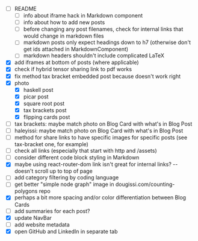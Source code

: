 * [ ] README
  * [ ] info about iframe hack in Markdown component
  * [ ] info about how to add new posts
  * [ ] before changing any post filenames, check for internal links that would change in markdown files
  * [ ] markdown posts only expect headings down to h7 (otherwise don't get ids attached in MarkdownComponent)
  * [ ] markdown headers shouldn't include complicated LaTeX
* [x] add iframes at bottom of posts (where applicable)
* [x] check if hybrid tensor sharing link to pdf works
* [x] fix method tax bracket embedded post because doesn't work right
* [x] photo
  * [x] haskell post
  * [x] picar post
  * [x] square root post
  * [x] tax brackets post
  * [x] flipping cards post
* [ ] tax brackets: maybe match photo on Blog Card with what's in Blog Post
* [ ] haleyissi: maybe match photo on Blog Card with what's in Blog Post
* [ ] method for share links to have specific images for specific posts (see tax-bracket one, for example)
* [ ] check all links (especially that start with http and /assets)
* [ ] consider different code block styling in Markdown
* [x] maybe using react-router-dom link isn't great for internal links? -- doesn't scroll up to top of page
* [ ] add category filtering by coding language
* [ ] get better "simple node graph" image in dougissi.com/counting-polygons repo
* [x] perhaps a bit more spacing and/or color differentiation between Blog Cards
* [ ] add summaries for each post?
* [x] update NavBar
* [ ] add website metadata
* [x] open GitHub and LinkedIn in separate tab